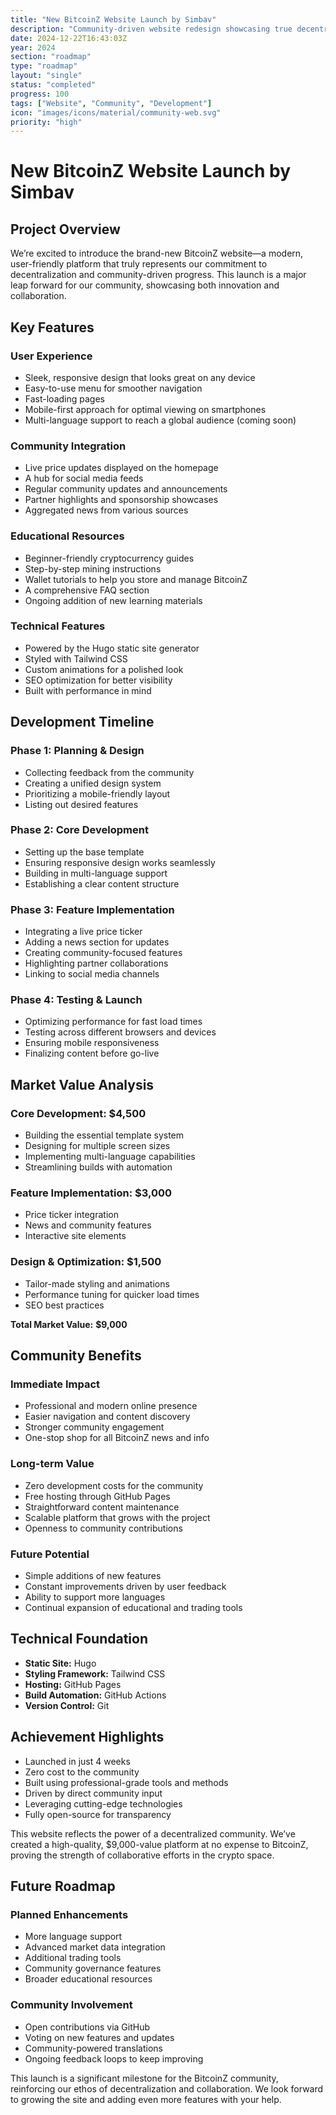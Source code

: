 ```yaml
---
title: "New BitcoinZ Website Launch by Simbav"
description: "Community-driven website redesign showcasing true decentralization"
date: 2024-12-22T16:43:03Z
year: 2024
section: "roadmap"
type: "roadmap"
layout: "single"
status: "completed"
progress: 100
tags: ["Website", "Community", "Development"]
icon: "images/icons/material/community-web.svg"
priority: "high"
---
```


# New BitcoinZ Website Launch by Simbav

## Project Overview
We’re excited to introduce the brand-new BitcoinZ website—a modern, user-friendly platform that truly represents our commitment to decentralization and community-driven progress. This launch is a major leap forward for our community, showcasing both innovation and collaboration.

## Key Features

### User Experience
- Sleek, responsive design that looks great on any device  
- Easy-to-use menu for smoother navigation  
- Fast-loading pages  
- Mobile-first approach for optimal viewing on smartphones  
- Multi-language support to reach a global audience (coming soon)

### Community Integration
- Live price updates displayed on the homepage  
- A hub for social media feeds  
- Regular community updates and announcements  
- Partner highlights and sponsorship showcases  
- Aggregated news from various sources  

### Educational Resources
- Beginner-friendly cryptocurrency guides  
- Step-by-step mining instructions  
- Wallet tutorials to help you store and manage BitcoinZ  
- A comprehensive FAQ section  
- Ongoing addition of new learning materials  

### Technical Features
- Powered by the Hugo static site generator  
- Styled with Tailwind CSS  
- Custom animations for a polished look  
- SEO optimization for better visibility  
- Built with performance in mind  

## Development Timeline

### Phase 1: Planning & Design
- Collecting feedback from the community  
- Creating a unified design system  
- Prioritizing a mobile-friendly layout  
- Listing out desired features  

### Phase 2: Core Development
- Setting up the base template  
- Ensuring responsive design works seamlessly  
- Building in multi-language support  
- Establishing a clear content structure  

### Phase 3: Feature Implementation
- Integrating a live price ticker  
- Adding a news section for updates  
- Creating community-focused features  
- Highlighting partner collaborations  
- Linking to social media channels  

### Phase 4: Testing & Launch
- Optimizing performance for fast load times  
- Testing across different browsers and devices  
- Ensuring mobile responsiveness  
- Finalizing content before go-live  

## Market Value Analysis

### Core Development: $4,500
- Building the essential template system  
- Designing for multiple screen sizes  
- Implementing multi-language capabilities  
- Streamlining builds with automation  

### Feature Implementation: $3,000
- Price ticker integration  
- News and community features  
- Interactive site elements  

### Design & Optimization: $1,500
- Tailor-made styling and animations  
- Performance tuning for quicker load times  
- SEO best practices  

**Total Market Value:** **$9,000**

## Community Benefits

### Immediate Impact
- Professional and modern online presence  
- Easier navigation and content discovery  
- Stronger community engagement  
- One-stop shop for all BitcoinZ news and info  

### Long-term Value
- Zero development costs for the community  
- Free hosting through GitHub Pages  
- Straightforward content maintenance  
- Scalable platform that grows with the project  
- Openness to community contributions  

### Future Potential
- Simple additions of new features  
- Constant improvements driven by user feedback  
- Ability to support more languages  
- Continual expansion of educational and trading tools  

## Technical Foundation
- **Static Site:** Hugo  
- **Styling Framework:** Tailwind CSS  
- **Hosting:** GitHub Pages  
- **Build Automation:** GitHub Actions  
- **Version Control:** Git  

## Achievement Highlights
- Launched in just 4 weeks  
- Zero cost to the community  
- Built using professional-grade tools and methods  
- Driven by direct community input  
- Leveraging cutting-edge technologies  
- Fully open-source for transparency  

This website reflects the power of a decentralized community. We’ve created a high-quality, $9,000-value platform at no expense to BitcoinZ, proving the strength of collaborative efforts in the crypto space.

## Future Roadmap

### Planned Enhancements
- More language support  
- Advanced market data integration  
- Additional trading tools  
- Community governance features  
- Broader educational resources  

### Community Involvement
- Open contributions via GitHub  
- Voting on new features and updates  
- Community-powered translations  
- Ongoing feedback loops to keep improving  

This launch is a significant milestone for the BitcoinZ community, reinforcing our ethos of decentralization and collaboration. We look forward to growing the site and adding even more features with your help.
```
